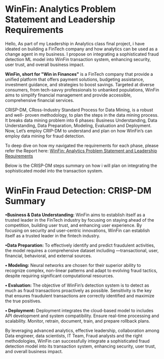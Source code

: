 # WinFin: Analytics Problem Statement and Leadership Requirements

Hello, As part of my Leadership in Analytics class final project, i have ideated on building a FinTech company and how analytics can be used as a change agent in my business. I propose on integrating a sophisticated fraud detection ML model into WinFin transaction system, enhancing security, user trust, and overall business impact.

**WinFin, short for "Win in Finances"** is a FinTech company that provide a unified platform that offers payment solutions, budgeting
assistance, investment guidance, and strategies to boost savings. Targeted at diverse
consumers, from tech-savvy professionals to unbanked populations, WinFin aims to
simplify financial management and provide accessible, comprehensive financial services. 

CRISP-DM, CRoss-Industry Standard Process for Data Mining, is a robust and well-
proven methodology, to plan the steps in the data mining process. It breaks data
mining problem into 6 phases: Business Understanding, Data Understanding, Data 
Preparation, Modeling, Evaluation and Deployment. Now, Let’s employ CRIP-DM to
understand and plan on how WinFin’s can employ data mining for fraud detection. 

To deep dive on how my navigated the requirements for each phase, please refer the Report here: [WinFin: Analytics Problem Statement and
Leadership Requirements](https://github.com/Haripriya9851/WinFin-Fraud-Detection-Model/blob/main/ALY6120_Assignment6_HariPriyaR.pdf)

Below is the CRISP-DM steps summary on how i will plan on integrating the sophisticated model into the transaction system.

# WinFin Fraud Detection: CRISP-DM Summary
**•Business & Data Understanding:** WinFin aims to establish itself as a trusted leader
in the FinTech industry by focusing on staying ahead of the competition, building
user trust, and enhancing user experience. By focusing on security and user-centric
innovations, WinFin can establish itself as a trusted leader in the fintech industry.

**•Data Preparation:** To effectively identify and predict fraudulent activities, the model
requires a comprehensive dataset including —transactional, user, financial,
behavioral, and external sources.

**• Modeling:** Neural networks are chosen for their superior ability to recognize
complex, non-linear patterns and adapt to evolving fraud tactics, despite requiring
significant computational resources.

**• Evaluation:** The objective of WinFin’s detection system is to detect as much as fraud
transactions proactively as possible. Sensitivity is the key that ensures fraudulent
transactions are correctly identified and maximize the true positives.

**• Deployment:** Deployment integrates the cloud-based model to includes API
development and system compatibility. Ensure real-time processing and scalability.
Monitor, retrain, document, train, and prepare rollback plans.

By leveraging advanced analytics, effective leadership, collaboration among Data
engineer, data scientists, IT Team, Fraud analysts and the right methodologies, WinFin
can successfully integrate a sophisticated fraud detection model into its transaction
system, enhancing security, user trust, and overall business impact.

